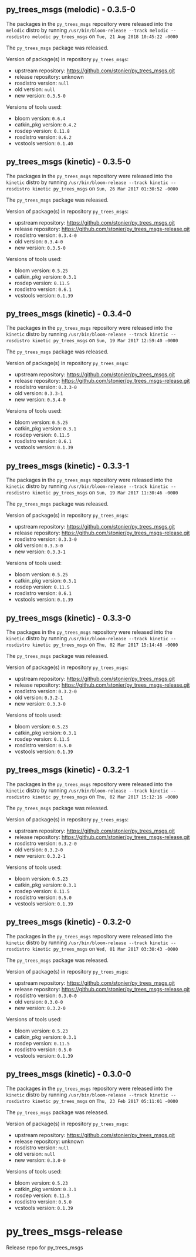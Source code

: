 ## py_trees_msgs (melodic) - 0.3.5-0

The packages in the `py_trees_msgs` repository were released into the `melodic` distro by running `/usr/bin/bloom-release --track melodic --rosdistro melodic py_trees_msgs` on `Tue, 21 Aug 2018 10:45:22 -0000`

The `py_trees_msgs` package was released.

Version of package(s) in repository `py_trees_msgs`:

- upstream repository: https://github.com/stonier/py_trees_msgs.git
- release repository: unknown
- rosdistro version: `null`
- old version: `null`
- new version: `0.3.5-0`

Versions of tools used:

- bloom version: `0.6.4`
- catkin_pkg version: `0.4.2`
- rosdep version: `0.11.8`
- rosdistro version: `0.6.2`
- vcstools version: `0.1.40`


## py_trees_msgs (kinetic) - 0.3.5-0

The packages in the `py_trees_msgs` repository were released into the `kinetic` distro by running `/usr/bin/bloom-release --track kinetic --rosdistro kinetic py_trees_msgs` on `Sun, 26 Mar 2017 01:30:52 -0000`

The `py_trees_msgs` package was released.

Version of package(s) in repository `py_trees_msgs`:

- upstream repository: https://github.com/stonier/py_trees_msgs.git
- release repository: https://github.com/stonier/py_trees_msgs-release.git
- rosdistro version: `0.3.4-0`
- old version: `0.3.4-0`
- new version: `0.3.5-0`

Versions of tools used:

- bloom version: `0.5.25`
- catkin_pkg version: `0.3.1`
- rosdep version: `0.11.5`
- rosdistro version: `0.6.1`
- vcstools version: `0.1.39`


## py_trees_msgs (kinetic) - 0.3.4-0

The packages in the `py_trees_msgs` repository were released into the `kinetic` distro by running `/usr/bin/bloom-release --track kinetic --rosdistro kinetic py_trees_msgs` on `Sun, 19 Mar 2017 12:59:40 -0000`

The `py_trees_msgs` package was released.

Version of package(s) in repository `py_trees_msgs`:

- upstream repository: https://github.com/stonier/py_trees_msgs.git
- release repository: https://github.com/stonier/py_trees_msgs-release.git
- rosdistro version: `0.3.3-0`
- old version: `0.3.3-1`
- new version: `0.3.4-0`

Versions of tools used:

- bloom version: `0.5.25`
- catkin_pkg version: `0.3.1`
- rosdep version: `0.11.5`
- rosdistro version: `0.6.1`
- vcstools version: `0.1.39`


## py_trees_msgs (kinetic) - 0.3.3-1

The packages in the `py_trees_msgs` repository were released into the `kinetic` distro by running `/usr/bin/bloom-release --track kinetic --rosdistro kinetic py_trees_msgs` on `Sun, 19 Mar 2017 11:30:46 -0000`

The `py_trees_msgs` package was released.

Version of package(s) in repository `py_trees_msgs`:

- upstream repository: https://github.com/stonier/py_trees_msgs.git
- release repository: https://github.com/stonier/py_trees_msgs-release.git
- rosdistro version: `0.3.3-0`
- old version: `0.3.3-0`
- new version: `0.3.3-1`

Versions of tools used:

- bloom version: `0.5.25`
- catkin_pkg version: `0.3.1`
- rosdep version: `0.11.5`
- rosdistro version: `0.6.1`
- vcstools version: `0.1.39`


## py_trees_msgs (kinetic) - 0.3.3-0

The packages in the `py_trees_msgs` repository were released into the `kinetic` distro by running `/usr/bin/bloom-release --track kinetic --rosdistro kinetic py_trees_msgs` on `Thu, 02 Mar 2017 15:14:48 -0000`

The `py_trees_msgs` package was released.

Version of package(s) in repository `py_trees_msgs`:

- upstream repository: https://github.com/stonier/py_trees_msgs.git
- release repository: https://github.com/stonier/py_trees_msgs-release.git
- rosdistro version: `0.3.2-0`
- old version: `0.3.2-1`
- new version: `0.3.3-0`

Versions of tools used:

- bloom version: `0.5.23`
- catkin_pkg version: `0.3.1`
- rosdep version: `0.11.5`
- rosdistro version: `0.5.0`
- vcstools version: `0.1.39`


## py_trees_msgs (kinetic) - 0.3.2-1

The packages in the `py_trees_msgs` repository were released into the `kinetic` distro by running `/usr/bin/bloom-release --track kinetic --rosdistro kinetic py_trees_msgs` on `Thu, 02 Mar 2017 15:12:16 -0000`

The `py_trees_msgs` package was released.

Version of package(s) in repository `py_trees_msgs`:

- upstream repository: https://github.com/stonier/py_trees_msgs.git
- release repository: https://github.com/stonier/py_trees_msgs-release.git
- rosdistro version: `0.3.2-0`
- old version: `0.3.2-0`
- new version: `0.3.2-1`

Versions of tools used:

- bloom version: `0.5.23`
- catkin_pkg version: `0.3.1`
- rosdep version: `0.11.5`
- rosdistro version: `0.5.0`
- vcstools version: `0.1.39`


## py_trees_msgs (kinetic) - 0.3.2-0

The packages in the `py_trees_msgs` repository were released into the `kinetic` distro by running `/usr/bin/bloom-release --track kinetic --rosdistro kinetic py_trees_msgs` on `Wed, 01 Mar 2017 03:30:43 -0000`

The `py_trees_msgs` package was released.

Version of package(s) in repository `py_trees_msgs`:

- upstream repository: https://github.com/stonier/py_trees_msgs.git
- release repository: https://github.com/stonier/py_trees_msgs-release.git
- rosdistro version: `0.3.0-0`
- old version: `0.3.0-0`
- new version: `0.3.2-0`

Versions of tools used:

- bloom version: `0.5.23`
- catkin_pkg version: `0.3.1`
- rosdep version: `0.11.5`
- rosdistro version: `0.5.0`
- vcstools version: `0.1.39`


## py_trees_msgs (kinetic) - 0.3.0-0

The packages in the `py_trees_msgs` repository were released into the `kinetic` distro by running `/usr/bin/bloom-release --track kinetic --rosdistro kinetic py_trees_msgs` on `Thu, 23 Feb 2017 05:11:01 -0000`

The `py_trees_msgs` package was released.

Version of package(s) in repository `py_trees_msgs`:

- upstream repository: https://github.com/stonier/py_trees_msgs.git
- release repository: unknown
- rosdistro version: `null`
- old version: `null`
- new version: `0.3.0-0`

Versions of tools used:

- bloom version: `0.5.23`
- catkin_pkg version: `0.3.1`
- rosdep version: `0.11.5`
- rosdistro version: `0.5.0`
- vcstools version: `0.1.39`


# py_trees_msgs-release
Release repo for py_trees_msgs
